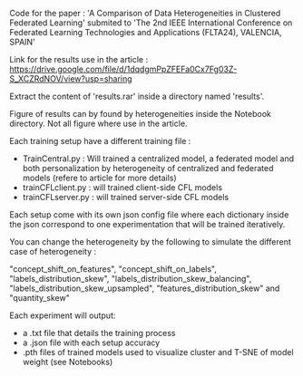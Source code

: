 Code for the paper : 'A Comparison of Data Heterogeneities in Clustered Federated Learning' 
submited to 'The 2nd IEEE International Conference on Federated Learning Technologies and Applications (FLTA24), VALENCIA, SPAIN' 

Link for the results use in the article : https://drive.google.com/file/d/1dqdgmPpZFEFa0Cx7Fg03Z-S_XCZRdNOV/view?usp=sharing 

Extract the content of 'results.rar' inside a directory named 'results'. 

Figure of results can by found by heterogeneities inside the Notebook directory. 
Not all figure where use in the article.

Each training setup have a different training file : 
- TrainCentral.py : Will trained a centralized model, a federated model and both personalization by heterogeneity of centralized and federated models (refere to article for more details)
- trainCFLclient.py : will trained client-side CFL models 
- trainCFLserver.py : will trained server-side CFL models

Each setup come with its own json config file where each dictionary inside the json correspond to one experimentation that will be trained iteratively.

You can change the heterogeneity by the following to simulate the different case of heterogeneity : 

"concept_shift_on_features", "concept_shift_on_labels", "labels_distribution_skew", "labels_distribution_skew_balancing", "labels_distribution_skew_upsampled", "features_distribution_skew" and "quantity_skew"

Each experiment will output:  
- a .txt file that details the training process
- a .json file with each setup accuracy
- .pth files of trained models used to visualize cluster and T-SNE of model weight (see Notebooks)

  
